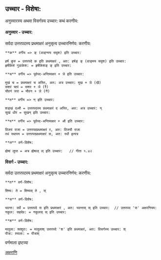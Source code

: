 
## उच्चार - विशेषा:

अनुस्वारस्य अथवा विसर्गस्य उच्चार: कथं करणीय:

#### अनुस्वार - उच्चार:

सर्वदा उत्तरपदस्य प्रथमाक्षरं अनुसृत्य उच्चारनिर्णय: करणीय: 

```
**क** वर्गीय => ङ् (वाङ्ग्मय सदृश) इति उच्चार:

हर्षं कुरु = उत्तरपदे क इति प्रथमाक्षरं , अत: हर्षङ् ङ् (वाङ्‌मय सदृश) इति उच्चार:
हृषीकेशं गुडाकेश: = हृषीकेशङ् ङ् इति उच्चार:
```


```
**च** वर्गीय => पूर्वपद-अन्तिमाक्षर + ञे इति उच्चार:

मुखं च = प्रथमाक्षरं च अस्ति, अत: अत्र उच्चार: मुख + ञे (खै)
सशरं चापं = सशर + ञे (रै)
यौवनं जरा = यौवन + ञे (नै)
```

```
**त** वर्गीय => न् इति उच्चार:

शङ्खं दध्मौ = उत्तरपदस्य प्रथमाक्षरं द अस्ति, अत: अत्र उच्चार: न्
सुखं धीरं = सुखन् इति उच्चार:
```

```
**य** वर्गीय => पूर्वपद-अन्तिमाक्षर + औ इति उच्चार:

विजयं राजा = उत्तरपदप्रथमाक्षरं र, अत: विजयौ राजा
रथं स्थापय = उत्तरपदप्रथमाक्षरं स, अत: रथौ इत्यत्र
```

```
**ल** वर्ण-विशेष:

ह्येषां लुप्त = अत्र ह्येषाल् ल् इति उच्चार:   // गीता १.४२ 
```


#### विसर्ग - उच्चार:

सर्वदा उत्तरपदस्य प्रथमाक्षरं अनुसृत्य उच्चारनिर्णय: करणीय: 

```
**त** वर्ण-विशेष:

शिष्य: ते = शिष्यस् ते , स्
```

```
**स** वर्ण-विशेष:

भवन्त: सर्वे = उत्तरपदे स इति प्रथमाक्षरं , अत: भवन्तस् स् इति उच्चार:  // उत्तरपद 'स' अक्षरनियम:
नकुल: सहदेव: = नकुलस् स् इति उच्चार:
```

```
**श** वर्ण-विशेष:

मातुला: श्वशुरा: = मातुलाश् उत्तरपदे 'श' इति प्रथमाक्षरं, अत: विसर्गस्य उच्चार: श्
पौत्रा: श्याला: = पौत्राश् 
```


वर्णमाला द्रष्टव्या

[अक्षराणि](./?t=letters)
